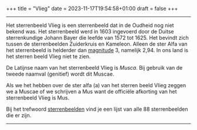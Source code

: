 +++
title = "Vlieg"
date = 2023-11-17T19:54:58+01:00
draft = false
+++

---
Het sterrenbeeld Vlieg is een sterrenbeeld dat in de Oudheid nog niet
bekend was. Het sterrenbeeld werd in 1603 ingevoerd door de Duitse
sterrenkundige Johann Bayer die leefde van 1572 tot 1625. Het bevindt
zich tussen de sterrenbeelden Zuiderkruis en Kameleon. Alleen de ster
Alfa van het sterrenbeeld is helderder dan
[magnitude](/encyclopedie/magnitude) 3, namelijk 2,94. In ons land is het
sterren beeld Vlieg niet te zien.

De Latijnse naam van het sterrenbeeld Vlieg is *Musca*. Bij gebruik van
de tweede naamval (genitief) wordt dit Muscae.

Als we het hebben over de ster alfa (a) van het sterren beeld Vlieg
zeggen we a Muscae of we schrijven a Mus want de officiële afkorting van
het sterrenbeeld Vlieg is Mus.

Bij het trefwoord [sterrenbeelden](sterrenbeeld) vind je een
lijst van alle 88 sterrenbeelden die er zijn.

---
